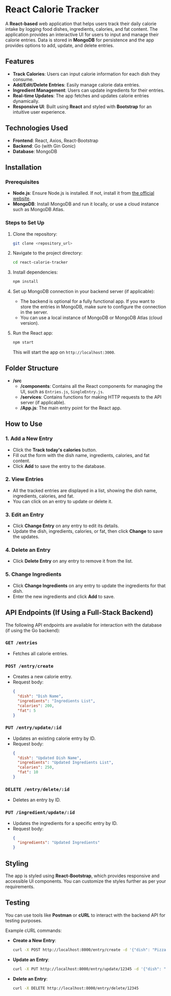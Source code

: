 # React Calorie Tracker

A **React-based** web application that helps users track their daily calorie intake by logging food dishes, ingredients, calories, and fat content. The application provides an interactive UI for users to input and manage their calorie entries. Data is stored in **MongoDB** for persistence and the app provides options to add, update, and delete entries.

## Features

- **Track Calories**: Users can input calorie information for each dish they consume.
- **Add/Edit/Delete Entries**: Easily manage calorie data entries.
- **Ingredient Management**: Users can update ingredients for their entries.
- **Real-time Updates**: The app fetches and updates calorie entries dynamically.
- **Responsive UI**: Built using **React** and styled with **Bootstrap** for an intuitive user experience.

## Technologies Used

- **Frontend**: React, Axios, React-Bootstrap
- **Backend**: Go (with Gin Gonic)
- **Database**: MongoDB 

## Installation

### Prerequisites

- **Node.js**: Ensure Node.js is installed. If not, install it from [the official website](https://nodejs.org/).
- **MongoDB**: Install MongoDB and run it locally, or use a cloud instance such as MongoDB Atlas.

### Steps to Set Up

1. Clone the repository:
   ```bash
   git clone <repository_url>
   ```

2. Navigate to the project directory:
   ```bash
   cd react-calorie-tracker
   ```

3. Install dependencies:
   ```bash
   npm install
   ```

4. Set up MongoDB connection in your backend server (if applicable):
   - The backend is optional for a fully functional app. If you want to store the entries in MongoDB, make sure to configure the connection in the server.
   - You can use a local instance of MongoDB or MongoDB Atlas (cloud version).

5. Run the React app:
   ```bash
   npm start
   ```
   This will start the app on `http://localhost:3000`.

## Folder Structure

- **/src**
  - **/components**: Contains all the React components for managing the UI, such as `Entries.js`, `SingleEntry.js`.
  - **/services**: Contains functions for making HTTP requests to the API server (if applicable).
  - **/App.js**: The main entry point for the React app.

## How to Use

### 1. **Add a New Entry**

- Click the **Track today's calories** button.
- Fill out the form with the dish name, ingredients, calories, and fat content.
- Click **Add** to save the entry to the database.

### 2. **View Entries**

- All the tracked entries are displayed in a list, showing the dish name, ingredients, calories, and fat.
- You can click on an entry to update or delete it.

### 3. **Edit an Entry**

- Click **Change Entry** on any entry to edit its details.
- Update the dish, ingredients, calories, or fat, then click **Change** to save the updates.

### 4. **Delete an Entry**

- Click **Delete Entry** on any entry to remove it from the list.

### 5. **Change Ingredients**

- Click **Change Ingredients** on any entry to update the ingredients for that dish.
- Enter the new ingredients and click **Add** to save.

## API Endpoints (If Using a Full-Stack Backend)

The following API endpoints are available for interaction with the database (if using the Go backend):

### `GET /entries`
- Fetches all calorie entries.

### `POST /entry/create`
- Creates a new calorie entry.
- Request body:
  ```json
  {
    "dish": "Dish Name",
    "ingredients": "Ingredients List",
    "calories": 200,
    "fat": 5
  }
  ```

### `PUT /entry/update/:id`
- Updates an existing calorie entry by ID.
- Request body:
  ```json
  {
    "dish": "Updated Dish Name",
    "ingredients": "Updated Ingredients List",
    "calories": 250,
    "fat": 10
  }
  ```

### `DELETE /entry/delete/:id`
- Deletes an entry by ID.

### `PUT /ingredient/update/:id`
- Updates the ingredients for a specific entry by ID.
- Request body:
  ```json
  {
    "ingredients": "Updated Ingredients"
  }
  ```

## Styling

The app is styled using **React-Bootstrap**, which provides responsive and accessible UI components. You can customize the styles further as per your requirements.

## Testing

You can use tools like **Postman** or **cURL** to interact with the backend API for testing purposes.

Example cURL commands:

- **Create a New Entry**:
  ```bash
  curl -X POST http://localhost:8000/entry/create -d '{"dish": "Pizza", "ingredients": "Cheese, Sauce, Dough", "calories": 300, "fat": 15}' -H "Content-Type: application/json"
  ```

- **Update an Entry**:
  ```bash
  curl -X PUT http://localhost:8000/entry/update/12345 -d '{"dish": "Burger", "ingredients": "Beef, Lettuce, Tomato", "calories": 400, "fat": 20}' -H "Content-Type: application/json"
  ```

- **Delete an Entry**:
  ```bash
  curl -X DELETE http://localhost:8000/entry/delete/12345
  ```
